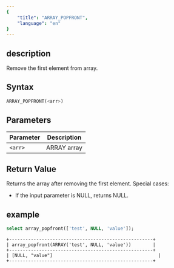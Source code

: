 ```yaml
---
{
    "title": "ARRAY_POPFRONT",
    "language": "en"
}
---
```


## description

Remove the first element from array.

## Syntax

```sql
ARRAY_POPFRONT(<arr>)
```

## Parameters

| Parameter | Description |
| --- | --- |
| `<arr>` | ARRAY array |

## Return Value

Returns the array after removing the first element. Special cases:
- If the input parameter is NULL, returns NULL.



## example

```sql
select array_popfront(['test', NULL, 'value']);
```

```text
+-----------------------------------------------------+
| array_popfront(ARRAY('test', NULL, 'value'))        |
+-----------------------------------------------------+
| [NULL, "value"]                                       |
+-----------------------------------------------------+
```


